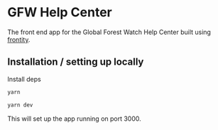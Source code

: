 # GFW Help Center

The front end app for the Global Forest Watch Help Center built using [frontity](https://frontity.org/).

## Installation / setting up locally

Install deps

```bash
yarn
```

```bash
yarn dev
```

This will set up the app running on port 3000.
